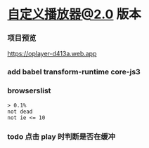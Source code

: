 # 自定义播放器@2.0 版本

### 项目预览

https://oplayer-d413a.web.app

### add babel transform-runtime core-js3

### browserslist

```
> 0.1%
not dead
not ie <= 10
```

### todo 点击 play 时判断是否在缓冲
